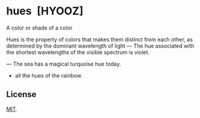 # hues [HYOOZ]

A color or shade of a color 

Hues is the property of colors that makes them distinct from each other, as determined by the dominant wavelength of light — The hue associated with the shortest wavelengths of the visible spectrum is violet.

— The sea has a magical turquoise hue today. 
- all the hues of the rainbow.


## License

[MIT](LICENSE).
